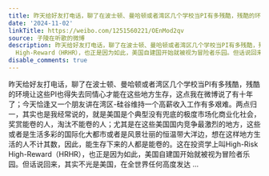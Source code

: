 ```yaml
---
title: 昨天给好友打电话，聊了在波士顿、曼哈顿或者湾区几个学校当PI有多残酷，残酷的环境让这些PI也得失去同情心才能在这些地方生存，这点我在微博说了有十年了；今天...
date: '2024-11-02'
linkTitle: https://weibo.com/1251560221/OEnMod2qv
source: 子陵在听歌的微博
description: 昨天给好友打电话，聊了在波士顿、曼哈顿或者湾区几个学校当PI有多残酷，残酷的环境让这些PI也得失去同情心才能在这些地方生存，这点我在微博说了有十年了；今天恰逢又一个朋友讲在湾区-硅谷维持一个高薪收入工作有多艰难。两点归一，其实也是我经常说的，就是美国是个典型没有兜底的极度市场化商业化社会，奖赏能卷的人，淘汰不能卷的人；尤其是在这些美国国内竞争最激烈的地方，这些或者是生活多彩的国际化大都市或者是风景壮丽的恒温带大洋边，想在这样地方生活的人不计其数，因此，能生存下来的人都是能卷的。这在投资学上叫High-Risk
  High-Reward（HRHR），也正是因为如此，美国自建国开始就被视为冒险者乐园。但话说回来，其实不光是美国，在全世界任何高度发达 ...
disable_comments: true
---
```

昨天给好友打电话，聊了在波士顿、曼哈顿或者湾区几个学校当PI有多残酷，残酷的环境让这些PI也得失去同情心才能在这些地方生存，这点我在微博说了有十年了；今天恰逢又一个朋友讲在湾区-硅谷维持一个高薪收入工作有多艰难。两点归一，其实也是我经常说的，就是美国是个典型没有兜底的极度市场化商业化社会，奖赏能卷的人，淘汰不能卷的人；尤其是在这些美国国内竞争最激烈的地方，这些或者是生活多彩的国际化大都市或者是风景壮丽的恒温带大洋边，想在这样地方生活的人不计其数，因此，能生存下来的人都是能卷的。这在投资学上叫High-Risk High-Reward（HRHR），也正是因为如此，美国自建国开始就被视为冒险者乐园。但话说回来，其实不光是美国，在全世界任何高度发达 ...